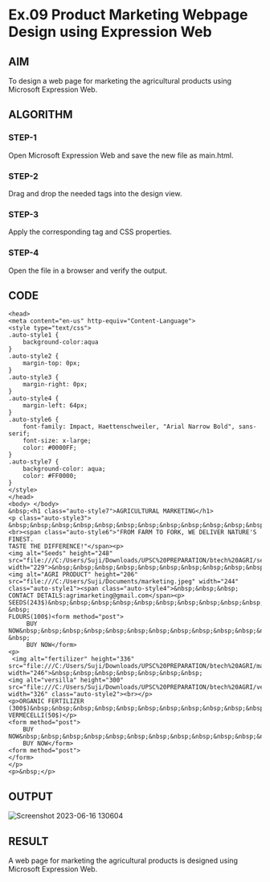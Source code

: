 # Ex.09 Product Marketing Webpage Design using Expression Web
## AIM
  To design a web page for marketing the agricultural products using Microsoft Expression Web.

## ALGORITHM
### STEP-1
  Open Microsoft Expression Web and save the new file as main.html.

### STEP-2
  Drag and drop the needed tags into the design view.

### STEP-3
  Apply the corresponding tag and CSS properties.

### STEP-4
  Open the file in a browser and verify the output.
  
## CODE
```
<head>
<meta content="en-us" http-equiv="Content-Language">
<style type="text/css">
.auto-style1 {
	background-color:aqua
}
.auto-style2 {
	margin-top: 0px;
}
.auto-style3 {
	margin-right: 0px;
}
.auto-style4 {
	margin-left: 64px;
}
.auto-style6 {
	font-family: Impact, Haettenschweiler, "Arial Narrow Bold", sans-serif;
	font-size: x-large;
	color: #0000FF;
}
.auto-style7 {
	background-color: aqua;
	color: #FF0000;
}
</style>
</head>
<body> </body>
&nbsp;<h1 class="auto-style7">AGRICULTURAL MARKETING</h1>
<p class="auto-style3">
&nbsp;&nbsp;&nbsp;&nbsp;&nbsp;&nbsp;&nbsp;&nbsp;&nbsp;&nbsp;&nbsp;&nbsp;&nbsp;&nbsp;&nbsp;&nbsp;&nbsp;&nbsp;&nbsp;&nbsp;&nbsp;&nbsp;&nbsp;
<br><span class="auto-style6">"FROM FARM TO FORK, WE DELIVER NATURE'S FINEST. 
TASTE THE DIFFERENCE!"</span><p>
<img alt="Seeds" height="248" src="file:///C:/Users/Suji/Downloads/UPSC%20PREPARATION/btech%20AGRI/seeds.jpg" width="229">&nbsp;&nbsp;&nbsp;&nbsp;&nbsp;&nbsp;&nbsp;&nbsp;&nbsp;&nbsp;&nbsp;&nbsp;&nbsp;&nbsp;&nbsp;&nbsp; <img alt="AGRI PRODUCT" height="206" src="file:///C:/Users/Suji/Documents/marketing.jpeg" width="244" class="auto-style1"><span class="auto-style4">&nbsp;&nbsp;&nbsp;
CONTACT DETAILS:agrimarketing@gmail.com</span><p>
SEEDS(243$)&nbsp;&nbsp;&nbsp;&nbsp;&nbsp;&nbsp;&nbsp;&nbsp;&nbsp;&nbsp;&nbsp;&nbsp;&nbsp;&nbsp;&nbsp;&nbsp;&nbsp;&nbsp;&nbsp;&nbsp;&nbsp;&nbsp;&nbsp;&nbsp;&nbsp;&nbsp;&nbsp;&nbsp;&nbsp;&nbsp;&nbsp;&nbsp;&nbsp;&nbsp;&nbsp;&nbsp;&nbsp;&nbsp;&nbsp;&nbsp;&nbsp;&nbsp;&nbsp; &nbsp; 
FLOURS(100$)<form method="post">
	 BUY NOW&nbsp;&nbsp;&nbsp;&nbsp;&nbsp;&nbsp;&nbsp;&nbsp;&nbsp;&nbsp;&nbsp;&nbsp;&nbsp;&nbsp;&nbsp;&nbsp;&nbsp;&nbsp;&nbsp;&nbsp;&nbsp;&nbsp;&nbsp;&nbsp;&nbsp;&nbsp;&nbsp;&nbsp;&nbsp;&nbsp;&nbsp;&nbsp;&nbsp;&nbsp;&nbsp;&nbsp;&nbsp;&nbsp;&nbsp;&nbsp;&nbsp;&nbsp;&nbsp;&nbsp;&nbsp;&nbsp;&nbsp;&nbsp; &nbsp; 
	 BUY NOW</form>
<p>
 <img alt="fertilizer" height="336" src="file:///C:/Users/Suji/Downloads/UPSC%20PREPARATION/btech%20AGRI/marketing4.jpg" width="246">&nbsp;&nbsp;&nbsp;&nbsp;&nbsp;&nbsp;&nbsp; 
<img alt="versilla" height="300" src="file:///C:/Users/Suji/Downloads/UPSC%20PREPARATION/btech%20AGRI/vermiselli.jpg" width="326" class="auto-style2"><br></p>
<p>ORGANIC FERTILIZER (300$)&nbsp;&nbsp;&nbsp;&nbsp;&nbsp;&nbsp;&nbsp;&nbsp;&nbsp;&nbsp;&nbsp;&nbsp;&nbsp;&nbsp;&nbsp;&nbsp;&nbsp;&nbsp;&nbsp;&nbsp;&nbsp;&nbsp;&nbsp; 
VERMECELLI(50$)</p>
<form method="post">
	BUY NOW&nbsp;&nbsp;&nbsp;&nbsp;&nbsp;&nbsp;&nbsp;&nbsp;&nbsp;&nbsp;&nbsp;&nbsp;&nbsp;&nbsp;&nbsp;&nbsp;&nbsp;&nbsp;&nbsp;&nbsp;&nbsp;&nbsp;&nbsp;&nbsp;&nbsp;&nbsp;&nbsp;&nbsp;&nbsp;&nbsp;&nbsp;&nbsp;&nbsp;&nbsp;&nbsp;&nbsp;&nbsp;&nbsp;&nbsp;&nbsp;&nbsp;&nbsp;&nbsp;&nbsp;&nbsp;&nbsp;&nbsp;&nbsp;&nbsp;&nbsp;&nbsp;&nbsp;&nbsp;&nbsp;&nbsp;&nbsp; 
	BUY NOW</form>
<form method="post">
</form>
</p>
<p>&nbsp;</p>
```
## OUTPUT

![Screenshot 2023-06-16 130604](https://github.com/SaiganeshVelu/Ex09_Web-Design/assets/127816325/ca4d4f84-7f22-4cae-94e4-b9e5d70f0635)

## RESULT
  A web page for marketing the agricultural products is designed using Microsoft Expression Web.
